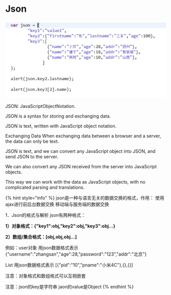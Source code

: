 # Json

![json&#x4F7F;&#x7528;&#x6F14;&#x793A;](../../.gitbook/assets/image%20%2828%29.png)

JSON: JavaScriptObjectNotation.

JSON is a syntax for storing and exchanging data.

JSON is text, written with JavaScript object notation.

Exchanging Data When exchanging data between a browser and a server, the data can only be text.

JSON is text, and we can convert any JavaScript object into JSON, and send JSON to the server.

We can also convert any JSON received from the server into JavaScript objects.

This way we can work with the data as JavaScript objects, with no complicated parsing and translations.

{% hint style="info" %}
json是一种与语言无关的数据交换的格式，作用： 使用ajax进行前后台数据交换 移动端与服务端的数据交换

1．Json的格式与解析 json有两种格式：

   **1）对象格式：{"key1":obj,"key2":obj,"key3":obj...}** 

   **2）数组/集合格式：\[obj,obj,obj...\]**

例如：user对象 用json数据格式表示 {"username":"zhangsan","age":28,"password":"123","addr":"北京"}

List 用json数据格式表示 \[{"pid":"10","pname":"小米4C"},{},{}\]

注意：对象格式和数组格式可以互相嵌套

注意：json的key是字符串 jaon的value是Object
{% endhint %}



